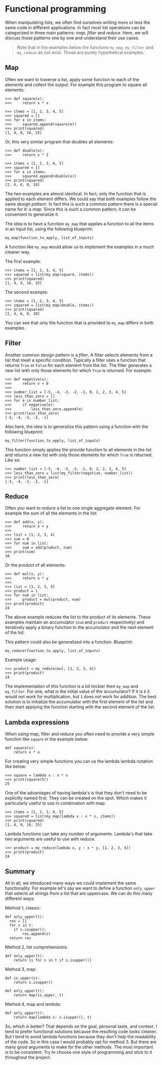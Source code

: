 # Functional programming

When manipulating lists, we often find ourselves writing more or less the same code in different applications. In fact most list operations can be categorized in three main patterns: *map*, *filter* and *reduce*. Here, we will discuss those patterns one by one and understand their use cases.

> Note that in the examples below the functions `my_map`, `my_filter` and `my_reduce` do not exist. Those are purely hypothetical examples.

## Map

Often we want to traverse a list, apply some function to each of the elements and collect the output. For example this program to square all elements:

	>>> def square(x):
	>>> 	return x * x

	>>> items = [1, 2, 3, 4, 5]
	>>> squared = []
	>>> for e in items:
	>>>     squared.append(square(e))
	>>> print(squared)
	[1, 4, 9, 16, 25]


Or, this very similar program that doubles all elements:

	>>> def double(x):
	>>> 	return x * 2

	>>> items = [1, 2, 3, 4, 5]
	>>> squared = []
	>>> for e in items:
	>>>     squared.append(double(e))
	>>> print(squared)
	[2, 4, 6, 8, 10]

The two examples are almost identical. In fact, only the function that is applied to each element differs. We could say that both examples follow the same *design pattern*. In fact this is such a common pattern there is a special name for it: a *map*. Since this is such a common pattern, it can be convenient to generalize it.

The idea is to have a function `my_map` that applies a function to all the items in an input list, using the following blueprint:

	my_map(function_to_apply, list_of_inputs)


A function like `my_map` would allow us to implement the examples in a much cleaner way.

The first example:

	>>> items = [1, 2, 3, 4, 5]
	>>> squared = list(my_map(square, items))
	>>> print(squared)
	[1, 4, 9, 16, 25]

The second example:

	>>> items = [1, 2, 3, 4, 5]
	>>> squared = list(my_map(double, items))
	>>> print(squared)
	[2, 4, 6, 8, 10]

You can see that only the function that is provided to `my_map` differs in both examples.

## Filter

Another common design pattern is a *filter*. A filter selects elements from a list that meet a specific condition. Typically a filter uses a function that returns `True` or `False` for each element from the list. The filter generates a new list with only those elements for which `True` is returned. For example:

	>>> def negative(x):
	>>> 	return x < 0
	>>>     
	>>> number_list = [-5, -4, -3, -2, -1, 0, 1, 2, 3, 4, 5]
	>>> less_than_zero = []
	>>> for e in number_list:
	>>> 	if negative(e):
	>>> 		less_than_zero.append(e)
	>>> print(less_than_zero)
	[-5, -4, -3, -2, -1]

Also here, the idea is to generalize this pattern using a function with the following blueprint:

	my_filter(function_to_apply, list_of_inputs)

This function simply applies the provide function to all elements in the list and returns a new list with only those elements for which `True` is returned. Like so:

	>>> number_list = [-5, -4, -3, -2, -1, 0, 1, 2, 3, 4, 5]
	>>> less_than_zero = list(my_filter(negative, number_list))
	>>> print(less_than_zero)
	[-5, -4, -3, -2, -1]

## Reduce

Often you want to *reduce* a list to one single aggregate element. For example the sum of all the elements in the list:

	>>> def add(x, y):
	>>>		return x + y
	>>>     
	>>> list = [1, 2, 3, 4]
	>>> sum = 0
	>>> for num in list:
	>>>     sum = add(product, num)
	>>> print(sum)
	10

Or the product of all elements:  

	>>> def mul(x, y):
	>>>		return x * y
	>>>
	>>> list = [1, 2, 3, 4]
	>>> product = 1
	>>> for num in list:
	>>>     product = mul(product, num)
	>>> print(product)
	24

The above example reduces the list to the product of its elements. These examples maintain an accumulator (`sum` and `product` respectively) and iteratively apply a binary function to the accumulator and the next element of the list.

This pattern could also be generalized into a function. Blueprint:

	my_reduce(function_to_apply, list_of_inputs)

Example usage:

	>>> product = my_reduce(mul, [1, 2, 3, 4])
	>>> print(product)
	24

The implementation of this function is a bit trickier then `my_map` and `my_filter`. For one, what is the initial value of the accumulator? If it is `0` it would not work for multiplication, but `1` does not work for addition. The best solution is to initialize the accumulator with the first element of the list and then start applying the function starting with the second element of the list.

## Lambda expressions

When using map, filter and reduce you often need to provide a very simple function like `square` in the example below:

	def square(x):
		return x * x

For creating very simple functions you can us the lambda lambda notation like below:

	>>> square = lambda x : x * x
	>>> print(square(5))
	25

One of the advantages of  having lambda's is that they don't need to be explicitly named first. They can be created on the spot. Which makes it particularly useful to use in combination with map:

	>>> items = [1, 2, 3, 4, 5]
	>>> squared = list(my_map(lambda x : x * x, items))
	>>> print(squared)
	[1, 4, 9, 16, 25]

Lambda functions can take any number of arguments. Lambda's that take two arguments are useful to use with reduce.

	>>> product = my_reduce(lambda x, y : x * y, [1, 2, 3, 4])
	>>> print(product)
	24

## Summary

All in all, we introduced many ways we could implement the same functionality. For example let's say we want to define a function `only_upper` that selects all strings from a list that are uppercase. We can do this many different ways:

Method 1, classic:

	def only_upper(t):
	  res = []
	  for s in t:
	    if s.isupper():
	    	res.append(s)
	  return res

Method 2, list comprehensions:

	def only_upper(t):
		return [s for s in t if s.isupper()]

Method 3, map:

	def is_upper(s):
		return s.isupper()

	def only_upper(t):
		return map(is_upper, t)

Method 4, map and lambda:

	def only_upper(t):
		return map(lambda s: s.isupper(), t)

So, which is better? That depends on the goal, personal taste, and context. I tend to prefer functional solutions because the resulting code looks cleaner. But I tend to avoid lambda functions because they don't help the readability of the code. So in this case I would probably opt for method 3. But there are many good arguments to make for the other methods. The most important is to be consistent. Try to choose one style of programming and stick to it throughout the project.
